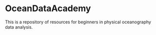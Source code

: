 # OceanDataAcademy

This is a repository of resources for beginners in physical oceanography data analysis. 
